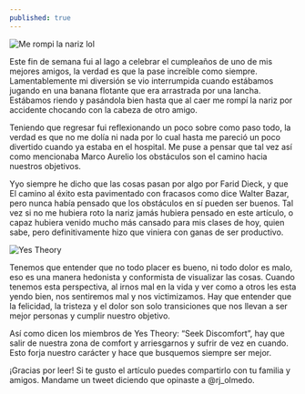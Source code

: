 ```yaml
---
published: true
---
```

![Me rompi la nariz lol]({{site.baseurl}}/images/nariz.jpeg)

Este fin de semana fui al lago a celebrar el cumpleaños de uno de mis mejores amigos, la verdad es que la pase increíble como siempre. Lamentablemente mi diversión se vio interrumpida cuando estábamos jugando en una banana flotante que era arrastrada por una lancha. Estábamos riendo y pasándola bien hasta que al caer me rompí la nariz por accidente chocando con la cabeza de otro amigo.

Teniendo que regresar fui reflexionando un poco sobre como paso todo, la verdad es que no me dolía ni nada por lo cual hasta me pareció un poco divertido cuando ya estaba en el hospital. Me puse a pensar que tal vez así como mencionaba Marco Aurelio los obstáculos son el camino hacia nuestros objetivos. 

Yyo siempre he dicho que las cosas pasan por algo por Farid Dieck, y que El camino al éxito esta pavimentado con fracasos como dice Walter Bazar, pero nunca había pensado que los obstáculos en sí pueden ser buenos. Tal vez si no me hubiera roto la nariz jamás hubiera pensado en este artículo, o capaz hubiera venido mucho más cansado para mis clases de hoy, quien sabe, pero definitivamente hizo que viniera con ganas de ser productivo.

![Yes Theory]({{site.baseurl}}/images/yestheory.jpg)

Tenemos que entender que no todo placer es bueno, ni todo dolor es malo, eso es una manera hedonista y conformista de visualizar las cosas. Cuando tenemos esta perspectiva, al irnos mal en la vida y ver como a otros les esta yendo bien, nos sentiremos mal y nos victimizamos. Hay que entender que la felicidad, la tristeza y el dolor son solo transiciones que nos llevan a ser mejor personas y cumplir nuestro objetivo.

Así como dicen los miembros de Yes Theory: “Seek Discomfort”, hay que salir de nuestra zona de comfort y arriesgarnos y sufrir de vez en cuando. Esto forja nuestro carácter y hace que busquemos siempre ser mejor.

¡Gracias por leer! Si te gusto el artículo puedes compartirlo con tu familia y amigos. Mandame un tweet diciendo que opinaste a @rj_olmedo.
